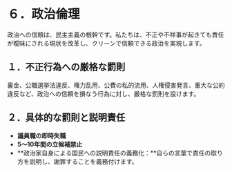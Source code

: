 
# ６．政治倫理

政治への信頼は、民主主義の根幹です。私たちは、不正や不祥事が起きても責任が曖昧にされる現状を改革し、クリーンで信頼できる政治を実現します。

## １．不正行為への厳格な罰則

裏金、公職選挙法違反、権力乱用、公費の私的流用、人権侵害発言、重大な公約違反など、政治への信頼を損なう行為に対し、厳格な罰則を設けます。

## ２．具体的な罰則と説明責任

*   **議員職の即時失職**
*   **5～10年間の立候補禁止**
*   **政治家自身による国民への説明責任の義務化：**自らの言葉で責任の取り方を説明し、謝罪することを義務付けます。
